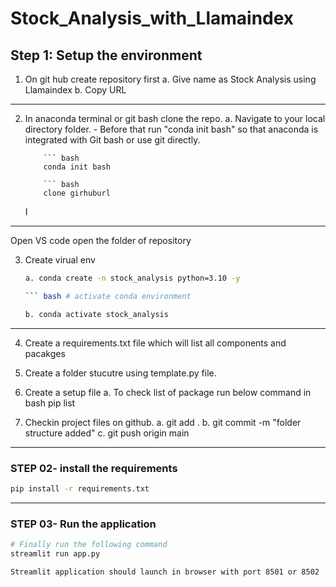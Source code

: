 # Stock_Analysis_with_Llamaindex

## Step 1: Setup the environment

1. On git hub create repository first
   a. Give name as Stock Analysis using Llamaindex
   b. Copy URL

---

2.  In anaconda terminal or git bash clone the repo.
    a. Navigate to your local directory folder. - Before that run "conda init bash" so that anaconda is integrated with Git bash or use git directly.

        	``` bash
        	conda init bash

        	``` bash
        	clone girhuburl

    I

---

Open VS code open the folder of repository

3. Create virual env

   ````bash
   a. conda create -n stock_analysis python=3.10 -y

   ``` bash # activate conda environment

   b. conda activate stock_analysis
   ````

---

4. Create a requirements.txt file which will list all components and pacakges

5. Create a folder stucutre using template.py file.

6. Create a setup file
   a. To check list of package run below command in bash
   pip list

7. Checkin project files on github.
   a. git add .
   b. git commit -m "folder structure added"
   c. git push origin main

---

### STEP 02- install the requirements
```bash
pip install -r requirements.txt
```
---

### STEP 03- Run the application
```bash
# Finally run the following command
streamlit run app.py
```

```bash
Streamlit application should launch in browser with port 8501 or 8502
```
